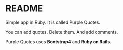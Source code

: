 # README

Simple app in Ruby. It is called Purple Quotes.

You can add quotes. Delete them.
And add comments.

Purple Quotes uses **Bootstrap4** and **Ruby on Rails**.
